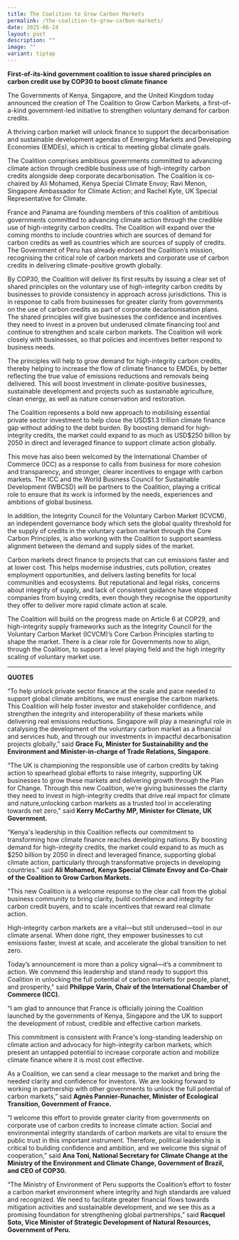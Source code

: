 ```yaml
---
title: The Coalition to Grow Carbon Markets
permalink: /the-coalition-to-grow-carbon-markets/
date: 2025-06-24
layout: post
description: ""
image: ""
variant: tiptap
---
```

<p><strong>First-of-its-kind government coalition to issue shared principles on carbon credit use by COP30 to boost climate finance</strong>
</p>
<p></p>
<p>The Governments of Kenya, Singapore, and the United Kingdom today announced
the creation of The Coalition to Grow Carbon Markets, a first-of-a-kind
government-led initiative to strengthen voluntary demand for carbon credits.</p>
<p>A thriving carbon market will unlock finance to support the decarbonisation
and sustainable development agendas of Emerging Markets and Developing
Economies (EMDEs), which is critical to meeting global climate goals.</p>
<p>The Coalition comprises ambitious governments committed to advancing climate
action through credible business use of high-integrity carbon credits alongside
deep corporate decarbonisation. The Coalition is co-chaired by Ali Mohamed,
Kenya Special Climate Envoy; Ravi Menon, Singapore Ambassador for Climate
Action; and Rachel Kyte, UK Special Representative for Climate.</p>
<p>France and Panama are founding members of this coalition of ambitious
governments committed to advancing climate action through the credible
use of high-integrity carbon credits. The Coalition will expand over the
coming months to include countries which are sources of demand for carbon
credits as well as countries which are sources of supply of credits. The
Government of Peru has already endorsed the Coalition’s mission, recognising
the critical role of carbon markets and corporate use of carbon credits
in delivering climate-positive growth globally.</p>
<p>By COP30, the Coalition will deliver its first results by issuing a clear
set of shared principles on the voluntary use of high-integrity carbon
credits by businesses to provide consistency in approach across jurisdictions.
This is in response to calls from businesses for greater clarity from governments
on the use of carbon credits as part of corporate decarbonisation plans.
The shared principles will give businesses the confidence and incentives
they need to invest in a proven but underused climate financing tool and
continue to strengthen and scale carbon markets. The Coalition will work
closely with businesses, so that policies and incentives better respond
to business needs.</p>
<p>The principles will help to grow demand for high-integrity carbon credits,
thereby helping to increase the flow of climate finance to EMDEs, by better
reflecting the true value of emissions reductions and removals being delivered.
This will boost investment in climate-positive businesses, sustainable
development and projects such as sustainable agriculture, clean energy,
as well as nature conservation and restoration.</p>
<p>The Coalition represents a bold new approach to mobilising essential private
sector investment to help close the USD$1.3 trillion climate finance gap
without adding to the debt burden. By boosting demand for high-integrity
credits, the market could expand to as much as USD$250 billion by 2050
in direct and leveraged finance to support climate action globally.</p>
<p>This move has also been welcomed by the International Chamber of Commerce
(ICC) as a response to calls from business for more cohesion and transparency,
and stronger, clearer incentives to engage with carbon markets. The ICC
and the World Business Council for Sustainable Development (WBCSD) will
be partners to the Coalition, playing a critical role to ensure that its
work is informed by the needs, experiences and ambitions of global business.</p>
<p>In addition, the Integrity Council for the Voluntary Carbon Market (ICVCM),
an independent governance body which sets the global quality threshold
for the supply of credits in the voluntary carbon market through the Core
Carbon Principles, is also working with the Coalition to support seamless
alignment between the demand and supply sides of the market.</p>
<p>Carbon markets direct finance to projects that can cut emissions faster
and at lower cost. This helps modernise industries, cuts pollution, creates
employment opportunities, and delivers lasting benefits for local communities
and ecosystems. But reputational and legal risks, concerns about integrity
of supply, and lack of consistent guidance have stopped companies from
buying credits, even though they recognise the opportunity they offer to
deliver more rapid climate action at scale.</p>
<p>The Coalition will build on the progress made on Article 6 at COP29, and
high-integrity supply frameworks such as the Integrity Council for the
Voluntary Carbon Market (ICVCM)’s Core Carbon Principles starting to shape
the market. There is a clear role for Governments now to align, through
the Coalition, to support a level playing field and the high integrity
scaling of voluntary market use.</p>
<hr>
<p><strong>QUOTES</strong>
</p>
<p>“To help unlock private sector finance at the scale and pace needed to
support global climate ambitions, we must energise the carbon markets.
This Coalition will help foster investor and stakeholder confidence, and
strengthen the integrity and interoperability of these markets while delivering
real emissions reductions. Singapore will play a meaningful role in catalysing
the development of the voluntary carbon market as a financial and services
hub, and through our investments in impactful decarbonisation projects
globally,” said <strong>Grace Fu, Minister for Sustainability and the Environment and Minister-in-charge of Trade Relations, Singapore.</strong>
</p>
<p>“The UK is championing the responsible use of carbon credits by taking
action to spearhead global efforts to raise integrity, supporting UK businesses
to grow these markets and delivering growth through the Plan for Change.
Through this new Coalition, we’re giving businesses the clarity they need
to invest in high-integrity credits that drive real impact for climate
and nature,unlocking carbon markets as a trusted tool in accelerating towards
net zero," said <strong>Kerry McCarthy MP, Minister for Climate, UK Government.</strong>
</p>
<p>“Kenya's leadership in this Coalition reflects our commitment to transforming
how climate finance reaches developing nations. By boosting demand for
high-integrity credits, the market could expand to as much as $250 billion
by 2050 in direct and leveraged finance, supporting global climate action,
particularly through transformative projects in developing countries.”
said <strong>Ali Mohamed, Kenya Special Climate Envoy and Co-Chair of the Coalition to Grow Carbon Markets.</strong>
</p>
<p>"This new Coalition is a welcome response to the clear call from the global
business community to bring clarity, build confidence and integrity for
carbon credit buyers, and to scale incentives that reward real climate
action.</p>
<p>High-integrity carbon markets are a vital—but still underused—tool in
our climate arsenal. When done right, they empower businesses to cut emissions
faster, invest at scale, and accelerate the global transition to net zero.</p>
<p>Today’s announcement is more than a policy signal—it’s a commitment to
action. We commend this leadership and stand ready to support this Coalition
in unlocking the full potential of carbon markets for people, planet, and
prosperity," said <strong>Philippe Varin, Chair of the International Chamber of Commerce (ICC).</strong>
</p>
<p>“I am glad to announce that France is officially joining the Coalition
launched by the governments of Kenya, Singapore and the UK to support the
development of robust, credible and effective carbon markets.</p>
<p>This commitment is consistent with France's long-standing leadership on
climate action and advocacy for high-integrity carbon markets, which present
an untapped potential to increase corporate action and mobilize climate
finance where it is most cost effective.</p>
<p>As a Coalition, we can send a clear message to the market and bring the
needed clarity and confidence for investors. We are looking forward to
working in partnership with other governments to unlock the full potential
of carbon markets,” said <strong>Agnès Pannier-Runacher, Minister of Ecological Transition, Government of France.</strong>
</p>
<p>“I welcome this effort to provide greater clarity from governments on
corporate use of carbon credits to increase climate action. Social and
environmental integrity standards of carbon markets are vital to ensure
the public trust in this important instrument. Therefore, political leadership
is critical to building confidence and ambition, and we welcome this signal
of cooperation,” said <strong>Ana Toni, National Secretary for Climate Change at the Ministry of the Environment and Climate Change, Government of Brazil, and CEO of COP30.</strong>
</p>
<p>“The Ministry of Environment of Peru supports the Coalition’s effort to
foster a carbon market environment where integrity and high standards are
valued and recognized. We need to facilitate greater financial flows towards
mitigation activities and sustainable development, and we see this as a
promising foundation for strengthening global partnerships,” said <strong>Racquel Soto, Vice Minister of Strategic Development of Natural Resources, Government of Peru.</strong>
</p>
<p></p>